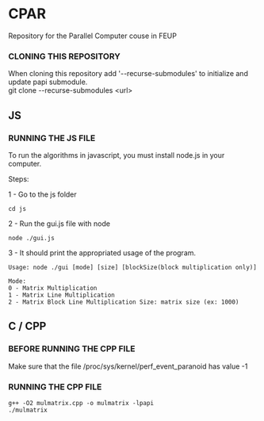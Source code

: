 # CPAR

Repository for the Parallel Computer couse in FEUP

### CLONING THIS REPOSITORY

When cloning this repository add '--recurse-submodules' to initialize and update papi submodule.<br>
git clone --recurse-submodules \<url\>

## JS

### RUNNING THE JS FILE

To run the algorithms in javascript, you must install node.js in your computer.

Steps:

1 - Go to the js folder

`cd js`

2 - Run the gui.js file with node

`node ./gui.js`

3 - It should print the appropriated usage of the program.

```
Usage: node ./gui [mode] [size] [blockSize(block multiplication only)]

Mode:
0 - Matrix Multiplication
1 - Matrix Line Multiplication
2 - Matrix Block Line Multiplication Size: matrix size (ex: 1000)
```

## C / CPP

### BEFORE RUNNING THE CPP FILE

Make sure that the file /proc/sys/kernel/perf_event_paranoid has value -1

### RUNNING THE CPP FILE

```
g++ -O2 mulmatrix.cpp -o mulmatrix -lpapi
./mulmatrix
```

